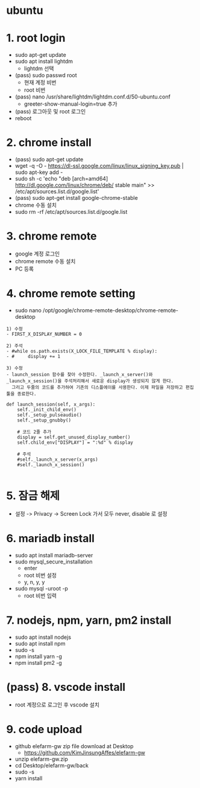 # ubuntu

# 1. root login 
- sudo apt-get update 
- sudo apt install lightdm 
  - lightdm 선택 
- (pass) sudo passwd root 
  - 현재 계정 비번 
  - root 비번 
- (pass) nano /usr/share/lightdm/lightdm.conf.d/50-ubuntu.conf
  - greeter-show-manual-login=true 추가 
- (pass) 로그아웃 및 root 로그인 
- reboot 

# 2. chrome install 
- (pass) sudo apt-get update 
- wget -q -O - https://dl-ssl.google.com/linux/linux_signing_key.pub | sudo apt-key add -
- sudo sh -c 'echo "deb [arch=amd64] http://dl.google.com/linux/chrome/deb/ stable main" >> /etc/apt/sources.list.d/google.list'
- (pass) sudo apt-get install google-chrome-stable
- chrome 수동 설치 
- sudo rm -rf /etc/apt/sources.list.d/google.list

# 3. chrome remote 
- google 계정 로그인 
- chrome remote 수동 설치 
- PC 등록 

# 4. chrome remote setting 
- sudo nano /opt/google/chrome-remote-desktop/chrome-remote-desktop 
```
1) 수정 
- FIRST_X_DISPLAY_NUMBER = 0
  
2) 주석 
- #while os.path.exists(X_LOCK_FILE_TEMPLATE % display):
- #     display += 1

3) 수정 
- launch_session 함수를 찾아 수정한다. _launch_x_server()와 _launch_x_session()을 주석처리해서 새로운 display가 생성되지 않게 한다.
  그리고 두줄의 코드를 추가하여 기존의 디스플에이를 사용한다. 이제 파일을 저장하고 편집 툴을 종료한다.

def launch_session(self, x_args):
    self._init_child_env()
    self._setup_pulseaudio()
    self._setup_gnubby()

    # 코드 2줄 추가
    display = self.get_unused_display_number()
    self.child_env["DISPLAY"] = ":%d" % display

    # 주석
    #self._launch_x_server(x_args)
    #self._launch_x_session()
    
```

# 5. 잠금 해제 
- 설정 -> Privacy -> Screen Lock 가서 모두 never, disable 로 설정 

# 6. mariadb install 
- sudo apt install mariadb-server
- sudo mysql_secure_installation
  - enter 
  - root 비번 설정 
  - y, n, y, y 
- sudo mysql -uroot -p
  - root 비번 입력 

# 7. nodejs, npm, yarn, pm2 install 
- sudo apt install nodejs
- sudo apt install npm
- sudo -s
- npm install yarn -g 
- npm install pm2 -g

# (pass) 8. vscode install 
- root 계정으로 로그인 후 vscode 설치 

# 9. code upload 
- github elefarm-gw zip file download at Desktop 
  - https://github.com/KimJinsungAffes/elefarm-gw
- unzip elefarm-gw.zip 
- cd Desktop/elefarm-gw/back 
- sudo -s
- yarn install 
